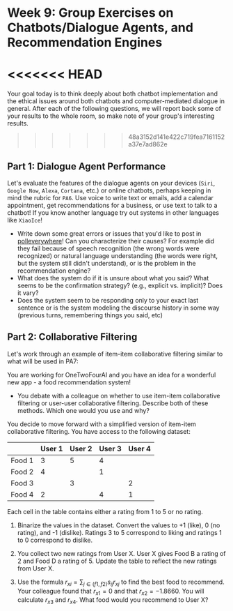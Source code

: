 # Week 9: Group Exercises on Chatbots/Dialogue Agents, and Recommendation Engines
<<<<<<< HEAD
=======

Your goal today is to think deeply about both chatbot implementation and the ethical issues around both chatbots and computer-mediated dialogue in general. 
After each of the following questions, we will report back some of your results to the whole room, so make note of your group's interesting results. 
>>>>>>> 48a3152d141e422c719fea7161152a37e7ad862e

## Part 1: Dialogue Agent Performance

Let's evaluate the features of the dialogue agents on your devices (`Siri`, `Google Now`, `Alexa`, `Cortana`, etc.) or online chatbots, perhaps keeping in mind the rubric for `PA6`. 
Use voice to write text or emails, add a calendar appointment, get recommendations for a business, or use text to talk to a chatbot! If you know another language try out systems in other languages like `XiaoIce`! 

* Write down some great errors or issues that you'd like to post in [polleverywhere](https://pollev.com/danjurafsky451)! 
  Can you characterize their causes? 
  For example did they fail because of speech recognition (the wrong words were recognized) or natural language understanding (the words were right, but the system still didn't understand), or is the problem in the recommendation engine? 
* What does the system do if it is unsure about what you said? What seems to be the confirmation strategy? (e.g., explicit vs. implicit)? 
  Does it vary?
* Does the system seem to be responding only to your exact last sentence or is the system modeling the discourse history in some way (previous turns, remembering things you said, etc)

## Part 2: Collaborative Filtering

Let's work through an example of item-item collaborative filtering similar to what will be used in PA7:

You are working for OneTwoFourAI and you have an idea for a wonderful new app - a food recommendation system! 

* You debate with a colleague on whether to use item-item collaborative filtering or user-user collaborative filtering. Describe both of these methods. Which one would you use and why?

You decide to move forward with a simplified version of item-item collaborative filtering. You have access to the following dataset: 


|        | User 1 | User 2 | User 3 | User 4 |
|--------|--------|--------|--------|--------|
| Food 1 | 3      | 5      | 4      |        |
| Food 2 | 4      |        | 1      |        |
| Food 3 |        | 3      |        | 2      |
| Food 4 | 2      |        | 4      | 1      |

Each cell in the table contains either a rating from 1 to 5 or no rating. 


1. Binarize the values in the dataset. Convert the values to +1 (like), 0 (no rating), and -1 (dislike). Ratings 3 to 5 correspond to liking and ratings 1 to 0 correspond to dislike. 

2. You collect two new ratings from User X. User X gives Food B a rating of 2 and Food D a rating of 5. Update the table to reflect the new ratings from User X. 

3. Use the formula $r_{xi} = \sum_{j\in(f1, f2)} s_{ij}r_{xj}$ to find the best food to recommend. Your colleague found that $r_{x1} = 0$ and that $r_{x2} = -1.8660$. You will calculate $r_{x3}$ and $r_{x4}$. What food would you recommend to User X?
